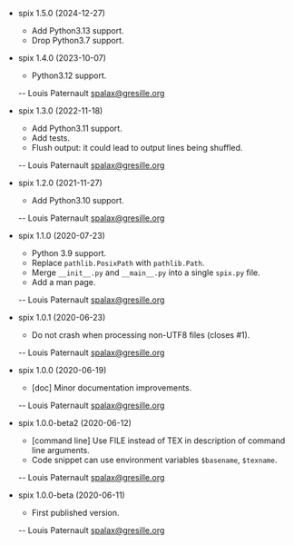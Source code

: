 * spix 1.5.0 (2024-12-27)

    * Add Python3.13 support.
    * Drop Python3.7 support.

* spix 1.4.0 (2023-10-07)

    * Python3.12 support.

    -- Louis Paternault <spalax@gresille.org>

* spix 1.3.0 (2022-11-18)

    * Add Python3.11 support.
    * Add tests.
    * Flush output: it could lead to output lines being shuffled.

    -- Louis Paternault <spalax@gresille.org>

* spix 1.2.0 (2021-11-27)

    * Add Python3.10 support.

    -- Louis Paternault <spalax@gresille.org>

* spix 1.1.0 (2020-07-23)

    * Python 3.9 support.
    * Replace `pathlib.PosixPath` with `pathlib.Path`.
    * Merge `__init__.py` and `__main__.py` into a single `spix.py` file.
    * Add a man page.

    -- Louis Paternault <spalax@gresille.org>

* spix 1.0.1 (2020-06-23)

    * Do not crash when processing non-UTF8 files (closes #1).

    -- Louis Paternault <spalax@gresille.org>

* spix 1.0.0 (2020-06-19)

    * [doc] Minor documentation improvements.

    -- Louis Paternault <spalax@gresille.org>

* spix 1.0.0-beta2 (2020-06-12)

    * [command line] Use FILE instead of TEX in description of command line arguments.
    * Code snippet can use environment variables `$basename`, `$texname`.

    -- Louis Paternault <spalax@gresille.org>

* spix 1.0.0-beta (2020-06-11)

    * First published version.

    -- Louis Paternault <spalax@gresille.org>
